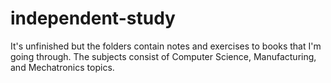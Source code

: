 # independent-study
It's unfinished but the folders contain notes and exercises to books that I'm going through.
The subjects consist of Computer Science, Manufacturing, and Mechatronics topics.
